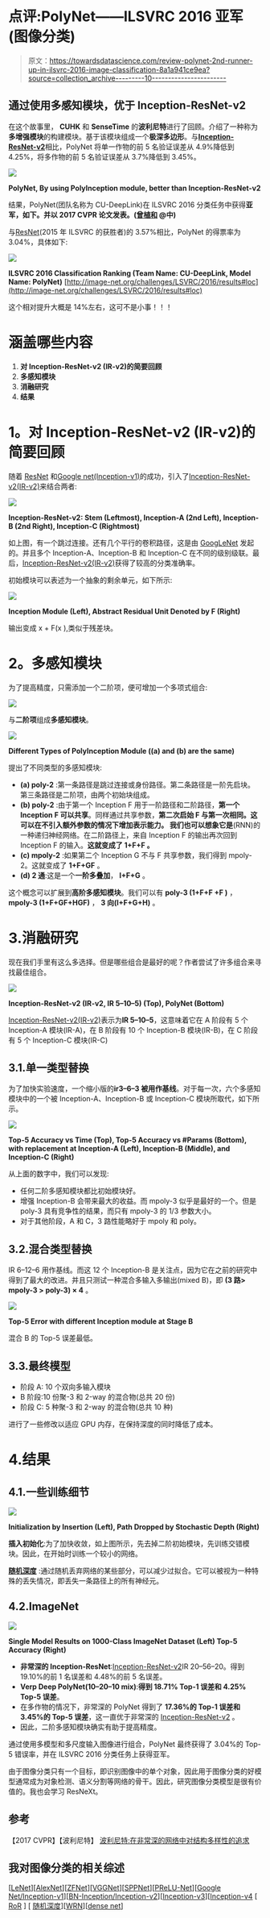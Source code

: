 # 点评:PolyNet——ILSVRC 2016 亚军(图像分类)

> 原文：<https://towardsdatascience.com/review-polynet-2nd-runner-up-in-ilsvrc-2016-image-classification-8a1a941ce9ea?source=collection_archive---------10----------------------->

## 通过使用多感知模块，优于 Inception-ResNet-v2

在这个故事里， **CUHK** 和 **SenseTime** 的**波利尼特**进行了回顾。介绍了一种称为**多增强模块**的构建模块。基于该模块组成一个**极深多边形**。与[**Inception-ResNet-v2**](/review-inception-v4-evolved-from-googlenet-merged-with-resnet-idea-image-classification-5e8c339d18bc)相比，PolyNet 将单一作物的前 5 名验证误差从 4.9%降低到 4.25%，将多作物的前 5 名验证误差从 3.7%降低到 3.45%。

![](img/5e890b181a0fe511e0b1433fd3a05f94.png)

**PolyNet, By using PolyInception module, better than Inception-ResNet-v2**

结果，PolyNet(团队名称为 CU-DeepLink)在 ILSVRC 2016 分类任务中获得**亚军，如下。并以 **2017 CVPR** 论文发表。([曾植和](https://medium.com/u/aff72a0c1243?source=post_page-----8a1a941ce9ea--------------------------------) @中)**

与[ResNet](/review-resnet-winner-of-ilsvrc-2015-image-classification-localization-detection-e39402bfa5d8)(2015 年 ILSVRC 的获胜者)的 3.57%相比，PolyNet 的得票率为 3.04%，具体如下:

![](img/5ea06950f62cad4bb60e159cf2c339a9.png)

**ILSVRC 2016 Classification Ranking (Team Name: CU-DeepLink, Model Name: PolyNet)** [http://image-net.org/challenges/LSVRC/2016/results#loc](http://image-net.org/challenges/LSVRC/2016/results#loc)

这个相对提升大概是 14%左右，这可不是小事！！！

# 涵盖哪些内容

1.  **对 Inception-ResNet-v2 (IR-v2)的简要回顾**
2.  **多感知模块**
3.  **消融研究**
4.  **结果**

# **1。对 Inception-ResNet-v2 (IR-v2)的简要回顾**

随着 [ResNet](/review-resnet-winner-of-ilsvrc-2015-image-classification-localization-detection-e39402bfa5d8) 和[Google net(Inception-v1)](https://medium.com/coinmonks/paper-review-of-googlenet-inception-v1-winner-of-ilsvlc-2014-image-classification-c2b3565a64e7)的成功，引入了[Inception-ResNet-v2(IR-v2)](/review-inception-v4-evolved-from-googlenet-merged-with-resnet-idea-image-classification-5e8c339d18bc)来结合两者:

![](img/dd3d3ddc377e8eecd85a7a7a0275e4e1.png)

**Inception-ResNet-v2: Stem (Leftmost), Inception-A (2nd Left), Inception-B (2nd Right), Inception-C (Rightmost)**

如上图，有一个跳过连接。还有几个平行的卷积路径，这是由 [GoogLeNet](https://medium.com/coinmonks/paper-review-of-googlenet-inception-v1-winner-of-ilsvlc-2014-image-classification-c2b3565a64e7) 发起的。并且多个 Inception-A、Inception-B 和 Inception-C 在不同的级别级联。最后，[Inception-ResNet-v2(IR-v2)](/review-inception-v4-evolved-from-googlenet-merged-with-resnet-idea-image-classification-5e8c339d18bc)获得了较高的分类准确率。

初始模块可以表述为一个抽象的剩余单元，如下所示:

![](img/f31501fc3bc9bbf864707127782a760c.png)

**Inception Module (Left), Abstract Residual Unit Denoted by F (Right)**

输出变成 x + F(x ),类似于残差块。

# **2。多感知模块**

为了提高精度，只需添加一个二阶项，便可增加一个多项式组合:

![](img/48f3292b00fc1aceca67c70f7bd71761.png)

与**二阶项**组成**多感知模块**。

![](img/35890657c2f61b31ca048ff5cc511d5c.png)

**Different Types of PolyInception Module ((a) and (b) are the same)**

提出了不同类型的多感知模块:

*   **(a) poly-2** :第一条路径是跳过连接或身份路径。第二条路径是一阶先启块。第三条路径是二阶项，由两个初始块组成。
*   **(b) poly-2** :由于第一个 Inception F 用于一阶路径和二阶路径，**第一个 Inception F 可以共享**。同样通过共享参数，**第二次启始 F 与第一次相同。**这可以在不引入额外参数的情况下**增加表示能力。
    我们也可以想象它是**(RNN)的一种递归神经网络。在二阶路径上，来自 Inception F 的输出再次回到 Inception F 的输入。**这就变成了 **1+F+F** 。**
*   **(c) mpoly-2** :如果第二个 Inception G 不与 F 共享参数，我们得到 mpoly-2。这就变成了 **1+F+GF** 。
*   **(d) 2 通**:这是一个**一阶多叠加**， **I+F+G** 。

这个概念可以扩展到**高阶多感知模块**。我们可以有 **poly-3 (1+F+F +F )** ， **mpoly-3 (1+F+GF+HGF)** ， **3 向(I+F+G+H)** 。

# 3.**消融研究**

现在我们手里有这么多选择。但是哪些组合是最好的呢？作者尝试了许多组合来寻找最佳组合。

![](img/00a1e95fa088d7ef40aa52d9dbe90f9d.png)

**Inception-ResNet-v2 (IR-v2, IR 5–10–5) (Top), PolyNet (Bottom)**

[Inception-ResNet-v2(IR-v2)](/review-inception-v4-evolved-from-googlenet-merged-with-resnet-idea-image-classification-5e8c339d18bc)表示为**IR 5–10–5**，这意味着它在 A 阶段有 5 个 Inception-A 模块(IR-A)，在 B 阶段有 10 个 Inception-B 模块(IR-B)，在 C 阶段有 5 个 Inception-C 模块(IR-C)

## 3.1.单一类型替换

为了加快实验速度，一个缩小版的**ir3–6–3 被用作基线**。对于每一次，六个多感知模块中的一个被 Inception-A、Inception-B 或 Inception-C 模块所取代，如下所示。

![](img/bf6be27f3af3183f4e04a48a445638fd.png)

**Top-5 Accuracy vs Time (Top), Top-5 Accuracy vs #Params (Bottom), with replacement at Inception-A (Left), Inception-B (Middle), and Inception-C (Right)**

从上面的数字中，我们可以发现:

*   任何二阶多感知模块都比初始模块好。
*   增强 Inception-B 会带来最大的收益。而 mpoly-3 似乎是最好的一个。但是 poly-3 具有竞争性的结果，而只有 mpoly-3 的 1/3 参数大小。
*   对于其他阶段，A 和 C，3 路性能略好于 mpoly 和 poly。

## 3.2.混合类型替换

IR 6–12–6 用作基线。而这 12 个 Inception-B 是关注点，因为它在之前的研究中得到了最大的改进。并且只测试一种混合多输入多输出(mixed B)，即 **(3 路> mpoly-3 > poly-3) × 4** 。

![](img/6a953393d4fb1d118befeae1e76b9997.png)

**Top-5 Error with different Inception module at Stage B**

混合 B 的 Top-5 误差最低。

## 3.3.最终模型

*   阶段 A: 10 个双向多输入模块
*   B 阶段:10 份聚-3 和 2-way 的混合物(总共 20 份)
*   阶段 C: 5 种聚-3 和 2-way 的混合物(总共 10 种)

进行了一些修改以适应 GPU 内存，在保持深度的同时降低了成本。

# 4.结果

## 4.1.一些训练细节

![](img/6ef7eac09f769170f7b9dfd693eee36a.png)

**Initialization by Insertion (Left), Path Dropped by Stochastic Depth (Right)**

**插入初始化**:为了加快收敛，如上图所示，先去掉二阶初始模块，先训练交错模块。因此，在开始时训练一个较小的网络。

[**随机深度**](/review-stochastic-depth-image-classification-a4e225807f4a) :通过随机丢弃网络的某些部分，可以减少过拟合。它可以被视为一种特殊的丢失情况，即丢失一条路径上的所有神经元。

## 4.2.ImageNet

![](img/c5ef14f2d0c8d26c78cd464a231fe3da.png)

**Single Model Results on 1000-Class ImageNet Dataset (Left) Top-5 Accuracy (Right)**

*   **非常深的 Inception-ResNet**:[Inception-ResNet-v2](/review-inception-v4-evolved-from-googlenet-merged-with-resnet-idea-image-classification-5e8c339d18bc)IR 20–56–20。得到 19.10%的前 1 名误差和 4.48%的前 5 名误差。
*   **Verp Deep PolyNet(10–20–10 mix)**:**得到 18.71% Top-1 误差和 4.25% Top-5 误差**。
*   在多作物的情况下，非常深的 PolyNet 得到了 **17.36%的 Top-1 误差和 3.45%的 Top-5 误差**，这一直优于非常深的 [Inception-ResNet-v2](/review-inception-v4-evolved-from-googlenet-merged-with-resnet-idea-image-classification-5e8c339d18bc) 。
*   因此，二阶多感知模块确实有助于提高精度。

通过使用多模型和多尺度输入图像进行组合，PolyNet 最终获得了 3.04%的 Top-5 错误率，并在 ILSVRC 2016 分类任务上获得亚军。

由于图像分类只有一个目标，即识别图像中的单个对象，因此用于图像分类的好模型通常成为对象检测、语义分割等网络的骨干。因此，研究图像分类模型是很有价值的。我也会学习 ResNeXt。

## 参考

【2017 CVPR】【波利尼特】
[波利尼特:在非常深的网络中对结构多样性的追求](https://arxiv.org/abs/1611.05725)

## 我对图像分类的相关综述

[[LeNet](https://medium.com/@sh.tsang/paper-brief-review-of-lenet-1-lenet-4-lenet-5-boosted-lenet-4-image-classification-1f5f809dbf17)][[AlexNet](https://medium.com/coinmonks/paper-review-of-alexnet-caffenet-winner-in-ilsvrc-2012-image-classification-b93598314160)][[ZFNet](https://medium.com/coinmonks/paper-review-of-zfnet-the-winner-of-ilsvlc-2013-image-classification-d1a5a0c45103)][[VGGNet](https://medium.com/coinmonks/paper-review-of-vggnet-1st-runner-up-of-ilsvlc-2014-image-classification-d02355543a11)][[SPPNet](https://medium.com/coinmonks/review-sppnet-1st-runner-up-object-detection-2nd-runner-up-image-classification-in-ilsvrc-906da3753679)][[PReLU-Net](https://medium.com/coinmonks/review-prelu-net-the-first-to-surpass-human-level-performance-in-ilsvrc-2015-image-f619dddd5617)][[Google Net/Inception-v1](https://medium.com/coinmonks/paper-review-of-googlenet-inception-v1-winner-of-ilsvlc-2014-image-classification-c2b3565a64e7)][[BN-Inception/Inception-v2](https://medium.com/@sh.tsang/review-batch-normalization-inception-v2-bn-inception-the-2nd-to-surpass-human-level-18e2d0f56651)][[Inception-v3](https://medium.com/@sh.tsang/review-inception-v3-1st-runner-up-image-classification-in-ilsvrc-2015-17915421f77c)][[Inception-v4](/review-inception-v4-evolved-from-googlenet-merged-with-resnet-idea-image-classification-5e8c339d18bc) [[](/review-inception-v4-evolved-from-googlenet-merged-with-resnet-idea-image-classification-5e8c339d18bc) [RoR](/review-ror-resnet-of-resnet-multilevel-resnet-image-classification-cd3b0fcc19bb) ] [ [随机深度](/review-stochastic-depth-image-classification-a4e225807f4a)][[WRN](/review-wrns-wide-residual-networks-image-classification-d3feb3fb2004)][[dense net](/review-densenet-image-classification-b6631a8ef803)]